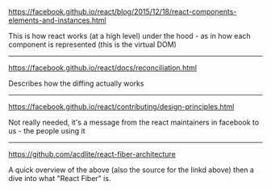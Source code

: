 

https://facebook.github.io/react/blog/2015/12/18/react-components-elements-and-instances.html

This is how react works (at a high level) under the hood - as in how each component is represented (this is the virtual DOM)

---

https://facebook.github.io/react/docs/reconciliation.html

Describes how the diffing actually works

---

https://facebook.github.io/react/contributing/design-principles.html

Not really needed, it's a message from the react maintainers in facebook to us - the people using it

---

https://github.com/acdlite/react-fiber-architecture

A quick overview of the above (also the source for the linkd above) then a dive into what "React Fiber" is.